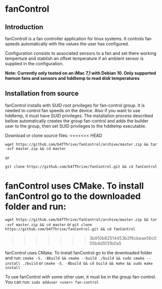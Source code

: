 # fanControl

## Introduction

fanControll is a fan controller application for linux systems. It controls fan speeds automatically with the values the user has configured.

Configuration consists to associated sensors to a fan and set there working temperture and stablish an offset temperature if an ambient sensor is supplied in the configuration.

**Note: Currently only tested on an iMac 7,1 with Debian 10.
Only supported hwmon fans and sensors and hddtemp to read disk temperatures**

## Installation from source

fanControl installs with SUID root privileges for fan-control group. It is needed to control fan speeds on the device. Also if you want to use hddtemp, it must have SUID privileges. The installation process described bellow automatically creates the group fan-control and adds the builder user to the group, then set SUID privileges to the hddtemp executable.

Download or clone source files:
<<<<<<< HEAD

`wget https://github.com/b4fThrive/fanControl/archive/master.zip && tar -xvf master.zip && cd master`

or

`git clone https://github.com/b4fThrive/fanControl.git && cd fanControl`

fanControl uses CMake. To install fanControl go to the downloaded folder and run:
=======
`wget https://github.com/b4fThrive/fanControl/archive/master.zip && tar -xvf master.zip && cd master`
or
`git clone https://github.com/b4fThrive/fanControl.git && cd fanControl`
>>>>>>> 3b910b82514453b2f6cbeae56c005b4d5f31b0a5

fanControl uses CMake. To install fanControl go to the downloaded folder and run:
`cmake -S. -Bbuild && cmake --build ./build && sudo cmake --install ./build`
or
`cmake -S. -Bbuild && cd build && make && sudo make install`

To use fanControl with some other user, it must be in the group fan-control. You can run:
`sudo adduser <user> fan-control`
